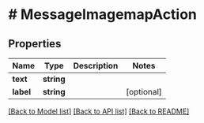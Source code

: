 # # MessageImagemapAction

## Properties

Name | Type | Description | Notes
------------ | ------------- | ------------- | -------------
**text** | **string** |  |
**label** | **string** |  | [optional]

[[Back to Model list]](../../README.md#models) [[Back to API list]](../../README.md#endpoints) [[Back to README]](../../README.md)
